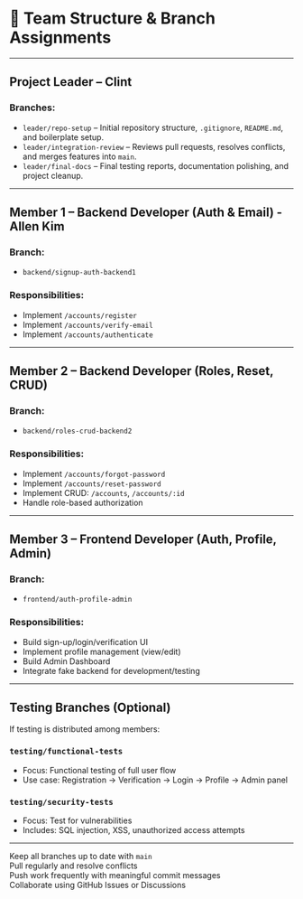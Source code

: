 # 👥 Team Structure & Branch Assignments

---

## Project Leader – Clint

### Branches:
- `leader/repo-setup` – Initial repository structure, `.gitignore`, `README.md`, and boilerplate setup.
- `leader/integration-review` – Reviews pull requests, resolves conflicts, and merges features into `main`.
- `leader/final-docs` – Final testing reports, documentation polishing, and project cleanup.

---

## Member 1 – Backend Developer (Auth & Email) - Allen Kim

### Branch:
- `backend/signup-auth-backend1`

### Responsibilities:
- Implement `/accounts/register`
- Implement `/accounts/verify-email`
- Implement `/accounts/authenticate`

---

## Member 2 – Backend Developer (Roles, Reset, CRUD)

### Branch:
- `backend/roles-crud-backend2`

### Responsibilities:
- Implement `/accounts/forgot-password`
- Implement `/accounts/reset-password`
- Implement CRUD: `/accounts`, `/accounts/:id`
- Handle role-based authorization

---

##  Member 3 – Frontend Developer (Auth, Profile, Admin)

### Branch:
- `frontend/auth-profile-admin`

### Responsibilities:
- Build sign-up/login/verification UI
- Implement profile management (view/edit)
- Build Admin Dashboard
- Integrate fake backend for development/testing

---

## Testing Branches (Optional)

If testing is distributed among members:

### `testing/functional-tests`
- Focus: Functional testing of full user flow
- Use case: Registration → Verification → Login → Profile → Admin panel

### `testing/security-tests`
- Focus: Test for vulnerabilities
- Includes: SQL injection, XSS, unauthorized access attempts
---

 Keep all branches up to date with `main`  
 Pull regularly and resolve conflicts  
 Push work frequently with meaningful commit messages  
 Collaborate using GitHub Issues or Discussions

